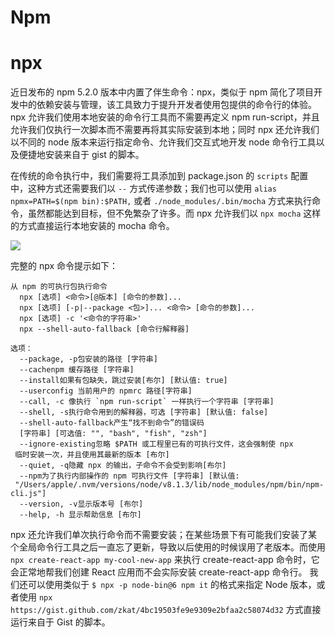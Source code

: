 # Npm

# npx

近日发布的 npm 5.2.0 版本中内置了伴生命令：npx，类似于 npm 简化了项目开发中的依赖安装与管理，该工具致力于提升开发者使用包提供的命令行的体验。npx 允许我们使用本地安装的命令行工具而不需要再定义 npm run-script，并且允许我们仅执行一次脚本而不需要再将其实际安装到本地；同时 npx 还允许我们以不同的 node 版本来运行指定命令、允许我们交互式地开发 node 命令行工具以及便捷地安装来自于 gist 的脚本。

在传统的命令执行中，我们需要将工具添加到 package.json 的 `scripts` 配置中，这种方式还需要我们以 `--` 方式传递参数；我们也可以使用 `alias npmx=PATH=$(npm bin):$PATH,` 或者 `./node_modules/.bin/mocha` 方式来执行命令，虽然都能达到目标，但不免繁杂了许多。而 npx 允许我们以 `npx mocha` 这样的方式直接运行本地安装的 mocha 命令。

![](https://coding.net/u/hoteam/p/Cache/git/raw/master/2017/6/1/1-A4HJT1FHQA_1_z3aMBc5mg.gif)

完整的 npx 命令提示如下：

```
从 npm 的可执行包执行命令
  npx [选项] <命令>[@版本] [命令的参数]...
  npx [选项] [-p|--package <包>]... <命令> [命令的参数]...
  npx [选项] -c '<命令的字符串>'
  npx --shell-auto-fallback [命令行解释器]

选项：
  --package, -p包安装的路径 [字符串]
  --cachenpm 缓存路径 [字符串]
  --install如果有包缺失，跳过安装[布尔] [默认值: true]
  --userconfig 当前用户的 npmrc 路径[字符串]
  --call, -c 像执行 `npm run-script` 一样执行一个字符串 [字符串]
  --shell, -s执行命令用到的解释器，可选 [字符串] [默认值: false]
  --shell-auto-fallback产生“找不到命令”的错误码
  [字符串] [可选值: "", "bash", "fish", "zsh"]
  --ignore-existing忽略 $PATH 或工程里已有的可执行文件，这会强制使 npx
 临时安装一次，并且使用其最新的版本 [布尔]
  --quiet, -q隐藏 npx 的输出，子命令不会受到影响[布尔]
  --npm为了执行内部操作的 npm 可执行文件 [字符串] [默认值:
 "/Users/apple/.nvm/versions/node/v8.1.3/lib/node_modules/npm/bin/npm-cli.js"]
  --version, -v显示版本号 [布尔]
  --help, -h 显示帮助信息 [布尔]
```

npx 还允许我们单次执行命令而不需要安装；在某些场景下有可能我们安装了某个全局命令行工具之后一直忘了更新，导致以后使用的时候误用了老版本。而使用 `npx create-react-app my-cool-new-app` 来执行 create-react-app 命令时，它会正常地帮我们创建 React 应用而不会实际安装 create-react-app 命令行。
我们还可以使用类似于 `$ npx -p node-bin@6 npm it` 的格式来指定 Node 版本，或者使用 `npx https://gist.github.com/zkat/4bc19503fe9e9309e2bfaa2c58074d32` 方式直接运行来自于 Gist 的脚本。
